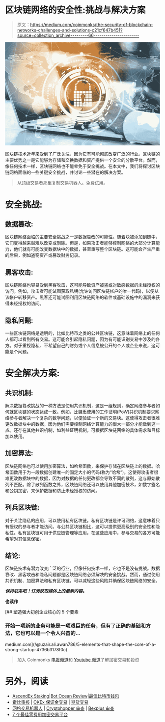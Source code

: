 # 区块链网络的安全性:挑战与解决方案

> 原文：<https://medium.com/coinmonks/the-security-of-blockchain-networks-challenges-and-solutions-c21cf647b451?source=collection_archive---------66----------------------->

![](img/f9e6ba6c06a6b3899b0190476658a348.png)

[区块链](https://www.blockchain.com/)技术近年来受到了广泛关注，因为它有可能彻底改变广泛的行业。区块链的主要优势之一是它能够为存储和交换数据和资产提供一个安全的分散平台。然而，像任何技术一样，区块链网络也不能幸免于安全挑战。在本文中，我们将探讨区块链网络面临的一些关键安全挑战，并讨论一些潜在的解决方案。

> 从顶级交易者那里复制交易机器人。免费试用。

# 安全挑战:

## 数据篡改:

区块链网络面临的主要安全挑战之一是数据篡改的可能性。随着块被添加到链中，它们变得越来越难以改变或删除。但是，如果攻击者能够控制网络的大部分计算能力，他们就有可能改变数据块中的数据，甚至重写整个区块链。这可能会产生严重的后果，例如盗窃资产或篡改财务记录。

## 黑客攻击:

区块链网络也容易受到黑客攻击，这可能导致资产被盗或对敏感数据的未经授权的访问。例如，攻击者可能试图获取私钥(允许访问区块链帐户的唯一代码)，以便从该帐户转移资产。黑客还可能试图利用区块链网络的软件或基础设施中的漏洞来获得未经授权的访问。

## 隐私问题:

一些区块链网络是透明的，比如比特币之类的公共区块链，这意味着网络上的任何人都可以看到所有交易。这可能会引起隐私问题，因为有可能识别交易中涉及的各方。对于重视隐私、不希望自己的财务或个人信息被公开的个人或企业来说，这可能是个问题。

# 安全解决方案:

## 共识机制:

解决数据篡改挑战的一种方法是使用共识机制，这是一组规则，确定网络参与者如何就区块链的状态达成一致。例如，[比特币](https://g.co/kgs/F2o2sf)使用的工作证明(PoW)共识机制要求网络参与者解决一个复杂的数学问题，以便验证一个新的交易块。这使得攻击者很难更改数据块中的数据，因为他们需要控制网络计算能力的很大一部分才能做到这一点。还存在其他共识机制，如利益证明机制，可根据区块链网络的具体需求和目标加以使用。

## 加密算法:

区块链网络也可以使用加密算法，如哈希函数，来保护存储在区块链上的数据。哈希函数用于为一段数据创建唯一的固定大小的代码(称为“哈希”)。这使得攻击者很难更改数据块中的数据，因为对数据的任何更改都会导致不同的散列，这与原始散列不匹配。除了散列函数之外，区块链网络还可以使用其他加密技术，如数字签名和公钥加密，来保护数据和防止未经授权的访问。

## 列兵区块链:

对于关注隐私的应用，可以使用私有区块链。私有区块链是许可网络，这意味着只有授权的参与者才能访问。与公共区块链相比，这可以提供更高级别的安全性和隐私性。私有区块链可用于供应链管理等应用，在这些应用中，参与交易的各方可能希望对其信息保密。

## 结论:

区块链技术有潜力改变广泛的行业，但像任何技术一样，它也不是没有挑战。数据篡改、黑客攻击和隐私问题都是区块链网络必须解决的安全挑战。然而，通过使用共识机制、加密算法和私有区块链，可以减轻这些风险并确保区块链网络的安全。

***保持联系吧！订阅获取媒体上的最新内容。***

**也读作**

[](/@uzair.ali.awan786/5-elements-that-shape-the-core-of-a-strong-startup-4736b3178f0c) [## 塑造强大初创企业核心的 5 个要素

### 开始一项新的业务可能是一项艰巨的任务，但有了正确的基础和方法，它也可以是一个令人兴奋的…

medium.com](/@uzair.ali.awan786/5-elements-that-shape-the-core-of-a-strong-startup-4736b3178f0c) 

> 加入 Coinmonks [电报频道](https://t.me/coincodecap)和 [Youtube 频道](https://www.youtube.com/c/coinmonks/videos)了解加密交易和投资

# 另外，阅读

*   [AscendEx Staking](https://coincodecap.com/ascendex-staking)|[Bot Ocean Review](https://coincodecap.com/bot-ocean-review)|[最佳比特币钱包](https://coincodecap.com/bitcoin-wallets-india)
*   [霍比审核](https://coincodecap.com/huobi-review) | [OKEx 保证金交易](https://coincodecap.com/okex-margin-trading) | [期货交易](https://coincodecap.com/futures-trading)
*   [网格交易机器人](https://coincodecap.com/grid-trading) | [Cryptohopper 审查](/coinmonks/cryptohopper-review-a388ff5bae88) | [Bexplus 审查](https://coincodecap.com/bexplus-review)
*   [7 个最佳零费用加密交易平台](https://coincodecap.com/zero-fee-crypto-exchanges)